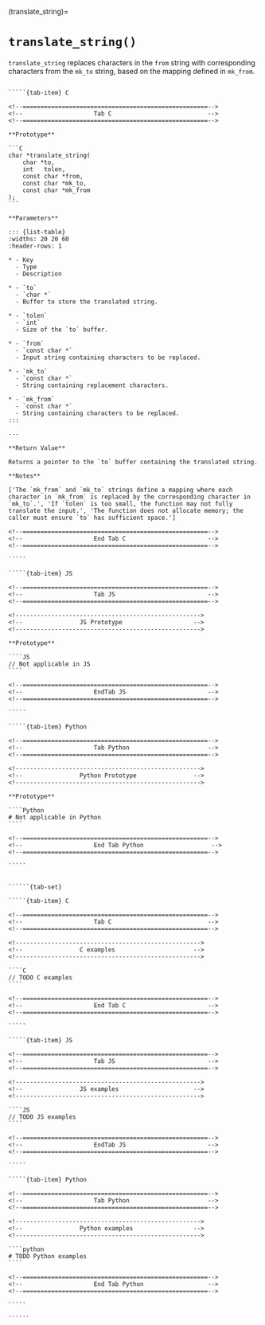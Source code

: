 <!-- ============================================================== -->
(translate_string)=
# `translate_string()`
<!-- ============================================================== -->

`translate_string` replaces characters in the `from` string with corresponding characters from the `mk_to` string, based on the mapping defined in `mk_from`.

<!------------------------------------------------------------>
<!--                    Prototypes                          -->
<!------------------------------------------------------------>

``````{tab-set}

`````{tab-item} C

<!--====================================================-->
<!--                    Tab C                           -->
<!--====================================================-->

**Prototype**

```C
char *translate_string(
    char *to,
    int   tolen,
    const char *from,
    const char *mk_to,
    const char *mk_from
);
```

**Parameters**

::: {list-table}
:widths: 20 20 60
:header-rows: 1

* - Key
  - Type
  - Description

* - `to`
  - `char *`
  - Buffer to store the translated string.

* - `tolen`
  - `int`
  - Size of the `to` buffer.

* - `from`
  - `const char *`
  - Input string containing characters to be replaced.

* - `mk_to`
  - `const char *`
  - String containing replacement characters.

* - `mk_from`
  - `const char *`
  - String containing characters to be replaced.
:::

---

**Return Value**

Returns a pointer to the `to` buffer containing the translated string.

**Notes**

['The `mk_from` and `mk_to` strings define a mapping where each character in `mk_from` is replaced by the corresponding character in `mk_to`.', 'If `tolen` is too small, the function may not fully translate the input.', 'The function does not allocate memory; the caller must ensure `to` has sufficient space.']

<!--====================================================-->
<!--                    End Tab C                       -->
<!--====================================================-->

`````

`````{tab-item} JS

<!--====================================================-->
<!--                    Tab JS                          -->
<!--====================================================-->

<!---------------------------------------------------->
<!--                JS Prototype                    -->
<!---------------------------------------------------->

**Prototype**

````JS
// Not applicable in JS
````

<!--====================================================-->
<!--                    EndTab JS                       -->
<!--====================================================-->

`````

`````{tab-item} Python

<!--====================================================-->
<!--                    Tab Python                      -->
<!--====================================================-->

<!---------------------------------------------------->
<!--                Python Prototype                -->
<!---------------------------------------------------->

**Prototype**

````Python
# Not applicable in Python
````

<!--====================================================-->
<!--                    End Tab Python                   -->
<!--====================================================-->

`````

``````

<!------------------------------------------------------------>
<!--                    Examples                            -->
<!------------------------------------------------------------>

```````{dropdown} Examples

``````{tab-set}

`````{tab-item} C

<!--====================================================-->
<!--                    Tab C                           -->
<!--====================================================-->

<!---------------------------------------------------->
<!--                C examples                      -->
<!---------------------------------------------------->

````C
// TODO C examples
````

<!--====================================================-->
<!--                    End Tab C                       -->
<!--====================================================-->

`````

`````{tab-item} JS

<!--====================================================-->
<!--                    Tab JS                          -->
<!--====================================================-->

<!---------------------------------------------------->
<!--                JS examples                     -->
<!---------------------------------------------------->

````JS
// TODO JS examples
````

<!--====================================================-->
<!--                    EndTab JS                       -->
<!--====================================================-->

`````

`````{tab-item} Python

<!--====================================================-->
<!--                    Tab Python                      -->
<!--====================================================-->

<!---------------------------------------------------->
<!--                Python examples                 -->
<!---------------------------------------------------->

````python
# TODO Python examples
````

<!--====================================================-->
<!--                    End Tab Python                  -->
<!--====================================================-->

`````

``````

```````
